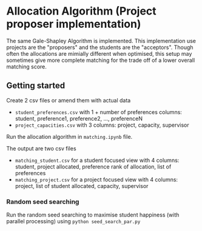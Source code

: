 # Allocation Algorithm (Project proposer implementation)
The same Gale-Shapley Algorithm is implemented. This implementation use projects are the "proposers" and the students are the "acceptors". Though often the allocations are mimially different when optimised, this setup may sometimes give more complete matching for the trade off of a lower overall matching score.

## Getting started
Create 2 csv files or amend them with actual data
- `student_preferences.csv` with 1 + number of preferences columns: student, preference1, preference2, ..., preferenceN
- `project_capacities.csv` with 3 columns: project, capacity, supervisor

Run the allocation algorithm in `matching.ipynb` file.

The output are two csv files
- `matching_student.csv` for a student focused view with 4 columns: student, project allocated, preference rank of allocation, list of preferences
- `matching_project.csv` for a project focused view with 4 columns: project, list of student allocated, capacity, supervisor

### Random seed searching
Run the random seed searching to maximise student happiness (with parallel processing) using `python seed_search_par.py`
